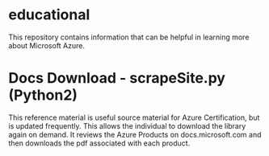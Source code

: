 # educational
This repository contains information that can be helpful in learning more about Microsoft Azure.

# Docs Download - scrapeSite.py (Python2)
This reference material is useful source material for Azure Certification, but is updated frequently. This allows the individual to download the library again on demand.
It reviews the Azure Products on docs.microsoft.com and then downloads the pdf associated with each product.
